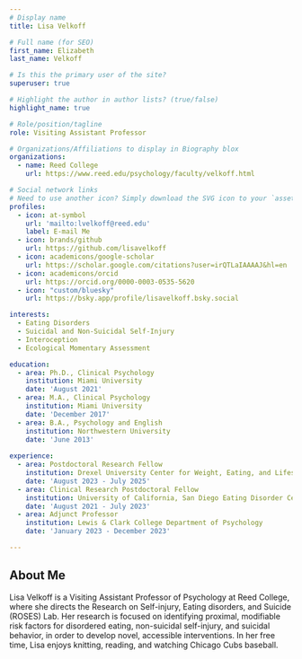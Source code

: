 ```yaml
---
# Display name
title: Lisa Velkoff

# Full name (for SEO)
first_name: Elizabeth
last_name: Velkoff

# Is this the primary user of the site?
superuser: true

# Highlight the author in author lists? (true/false)
highlight_name: true

# Role/position/tagline
role: Visiting Assistant Professor

# Organizations/Affiliations to display in Biography blox
organizations:
  - name: Reed College
    url: https://www.reed.edu/psychology/faculty/velkoff.html

# Social network links
# Need to use another icon? Simply download the SVG icon to your `assets/media/icons/` folder.
profiles:
  - icon: at-symbol
    url: 'mailto:lvelkoff@reed.edu'
    label: E-mail Me
  - icon: brands/github
    url: https://github.com/lisavelkoff
  - icon: academicons/google-scholar
    url: https://scholar.google.com/citations?user=irQTLaIAAAAJ&hl=en
  - icon: academicons/orcid
    url: https://orcid.org/0000-0003-0535-5620
  - icon: "custom/bluesky"
    url: https://bsky.app/profile/lisavelkoff.bsky.social

interests:
  - Eating Disorders
  - Suicidal and Non-Suicidal Self-Injury
  - Interoception
  - Ecological Momentary Assessment

education:
  - area: Ph.D., Clinical Psychology
    institution: Miami University
    date: 'August 2021'
  - area: M.A., Clinical Psychology
    institution: Miami University
    date: 'December 2017'
  - area: B.A., Psychology and English 
    institution: Northwestern University
    date: 'June 2013'
    
experience:
  - area: Postdoctoral Research Fellow
    institution: Drexel University Center for Weight, Eating, and Lifestyle Science
    date: 'August 2023 - July 2025'
  - area: Clinical Research Postdoctoral Fellow
    institution: University of California, San Diego Eating Disorder Center for Treatment and Research
    date: 'August 2021 - July 2023'
  - area: Adjunct Professor
    institution: Lewis & Clark College Department of Psychology
    date: 'January 2023 - December 2023'

---
```


## About Me

Lisa Velkoff is a Visiting Assistant Professor of Psychology at Reed College, where she directs the Research on Self-injury, Eating disorders, and Suicide (ROSES) Lab. Her research is focused on identifying proximal, modifiable risk factors for disordered eating, non-suicidal self-injury, and suicidal behavior, in order to develop novel, accessible interventions. In her free time, Lisa enjoys knitting, reading, and watching Chicago Cubs baseball.
